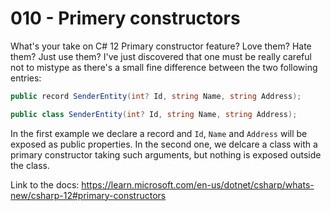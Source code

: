 # 010 - Primery constructors #

What's your take on C# 12 Primary constructor feature? Love them? Hate them? Just use them? I've just discovered that one must be really careful not to mistype as there's a small fine difference between the two following entries:

```csharp
public record SenderEntity(int? Id, string Name, string Address);
```

```csharp
public class SenderEntity(int? Id, string Name, string Address);
```

In the first example we declare a record and `Id`, `Name` and `Address` will be exposed as public properties. In the second one, we delcare a class with a primary constructor taking such arguments, but nothing is exposed outside the class.

Link to the docs: https://learn.microsoft.com/en-us/dotnet/csharp/whats-new/csharp-12#primary-constructors
